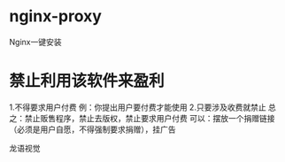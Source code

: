 # nginx-proxy
Nginx一键安装

# 禁止利用该软件来盈利
1.不得要求用户付费
例：你提出用户要付费才能使用
2.只要涉及收费就禁止
总之：禁止贩售程序，禁止去版权，禁止要求用户付费
可以：摆放一个捐赠链接（必须是用户自愿，不得强制要求捐赠），挂广告


龙语视觉

